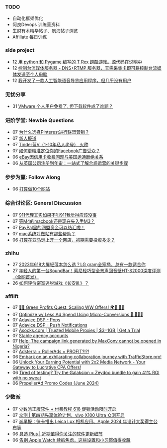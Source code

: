 ### TODO
-  自动化框架优化
-  阿良Devops 训练营资料
-  生财有术精华帖子、航海帖子浏览
-  Affiliate 每日训练

### side project
<!-- sideproject:START -->
-  12 [用 python 和 Pygame 编写的 T Rex 跑酷游戏。源代码在说明中](https://www.youtube.com/watch?v=pZySIXSelCA)
-  12 [控制台流媒体服务器 - DNS+RTMP 服务器，无需采集卡即可将控制台流媒体发送至个人电脑](https://github.com/Aioros/console-streaming-server)
-  12 [我开发了一款人工智能语音导览应用程序，但几乎没有用户](https://www.reddit.com/r/SideProject/comments/18gpp0e/ive_built_an_ai_audio_tour_app_but_have_almost_no/)<!-- sideproject:END -->


### 无忧分享
<!-- ruyo:START -->
-  31 [VMware 个人用户免费了, 但下载软件成了难题？](https://51.ruyo.net/18669.html)<!-- ruyo:END -->

### 进阶学堂: Newbie Questions
<!-- advertcn1:START -->
-  07 [为什么选择Pinterest进行联盟营销？](https://www.advertcn.com/thread-115269-1-1.html)
-  07 [新人报道](https://www.advertcn.com/thread-115268-1-1.html)
-  07 [Tinder蓝V（1-10年私人老号） 火种](https://www.advertcn.com/thread-115267-1-1.html)
-  07 [如何更精准定位你的Facebook广告受众？](https://www.advertcn.com/thread-115263-1-1.html)
-  06 [eBay因信用卡收费问题与美国运通断绝关系](https://www.advertcn.com/thread-115252-1-1.html)
-  06 [从英国公司注册到年审：一站式了解合规运营的关键步骤](https://www.advertcn.com/thread-115251-1-1.html)<!-- advertcn1:END -->

### 步步为赢: Follow Along
<!-- advertcn2:START -->
-  06 [打算做10个网站](https://www.advertcn.com/thread-115247-1-1.html)<!-- advertcn2:END -->

### 综合讨论区: General Discussion
<!-- advertcn3:START -->
-  07 [911代理其实如果不叫911我觉得应该没事](https://www.advertcn.com/thread-115274-1-1.html)
-  07 [等M4的macbook还是现在先入手M3？](https://www.advertcn.com/thread-115266-1-1.html)
-  07 [PayPal里的网盟资金可以结汇啦！](https://www.advertcn.com/thread-115265-1-1.html)
-  07 [mac系统对做站有那些帮助？](https://www.advertcn.com/thread-115262-1-1.html)
-  06 [打算在亚马逊上开一个网店，初期需要投资多少？](https://www.advertcn.com/thread-115258-1-1.html)<!-- advertcn3:END -->


### zhihu
<!-- zhihu:START -->
-  27 [2023年618大屏轻薄本怎么选？LG gram全家桶，总有一款适合你](http://zhuanlan.zhihu.com/p/632641888?utm_campaign=rss&utm_medium=rss&utm_source=rss&utm_content=title)
-  27 [年轻人的第一台SoundBar！索尼轻巧型全景声回音壁HT-S2000深度评测（全网首发）](http://zhuanlan.zhihu.com/p/630990296?utm_campaign=rss&utm_medium=rss&utm_source=rss&utm_content=title)
-  26 [如何评价密室逃脱游戏《长安乱》？](http://www.zhihu.com/question/563950552/answer/3045961312?utm_campaign=rss&utm_medium=rss&utm_source=rss&utm_content=title)<!-- zhihu:END -->

### afflift
<!-- afflift:START -->
-  07 [🌿💸 Green Profits Quest: Scaling WW Offers! 🌍🚀 📲💥](https://afflift.com/f/threads/%F0%9F%8C%BF%F0%9F%92%B8-green-profits-quest-scaling-ww-offers-%F0%9F%8C%8D%F0%9F%9A%80-%F0%9F%93%B2%F0%9F%92%A5.13167/)
-  07 [Optimize w/ Less Ad Spend Using Micro-Conversions 🦄 🧙🏻‍♂️](https://afflift.com/f/threads/optimize-w-less-ad-spend-using-micro-conversions-%F0%9F%A6%84-%F0%9F%A7%99%F0%9F%8F%BB%E2%80%8D%E2%99%82%EF%B8%8F.6404/)
-  07 [Adavice DSP - Pops](https://afflift.com/f/threads/adavice-dsp-pops.8378/)
-  07 [Adavice DSP - Push Notifications](https://afflift.com/f/threads/adavice-dsp-push-notifications.8361/)
-  07 [Asocks.com | Trusted Mobile Proxies | $3=1GB | Get a Trial](https://afflift.com/f/threads/asocks-com-trusted-mobile-proxies-3-1gb-get-a-trial.12806/)
-  07 [Stable agency accounts](https://afflift.com/f/threads/stable-agency-accounts.12994/)
-  07 [Help: The campaign link generated by MaxConv cannot be opened in Nigeria?](https://afflift.com/f/threads/help-the-campaign-link-generated-by-maxconv-cannot-be-opened-in-nigeria.13249/)
-  07 [Adsterra + RollerAds = PROFIT?!?!](https://afflift.com/f/threads/adsterra-rollerads-profit.13252/)
-  06 [Embark on an exhilarating collaboration journey with TrafficStore.pro!](https://afflift.com/f/threads/embark-on-an-exhilarating-collaboration-journey-with-trafficstore-pro.12220/)
-  06 [Unlock Your Earning Potential with 2x2 Media Network - Your Gateway to Lucrative CPA Offers!](https://afflift.com/f/threads/unlock-your-earning-potential-with-2x2-media-network-your-gateway-to-lucrative-cpa-offers.12303/)
-  06 [Tired of testing? Try the Galaksion × Zeydoo bundle to gain 41% ROI with no sweat](https://afflift.com/f/threads/tired-of-testing-try-the-galaksion-%C3%97-zeydoo-bundle-to-gain-41-roi-with-no-sweat.13255/)
-  06 [PropellerAd Promo Codes &lpar;June 2024&rpar;](https://afflift.com/f/threads/propellerad-promo-codes-june-2024.13246/)<!-- afflift:END -->

### 少数派
<!-- sspai:START -->
-  07 [少数派正版软件 + 付费教程 618 促销活动限时开启](https://sspai.com/post/89374)
-  07 [众测 | 第四期先享体验计划，vivo X100 Ultra 众测开启](https://sspai.com/post/89327)
-  07 [派早报：徕卡推出 Leica Lux 相机应用、Apple 2024 年设计大奖得主公布等](https://sspai.com/post/89427)
-  06 [具透 Plus | 近期值得你关注的软件更新细节](https://sspai.com/prime/story/inside-release-notes)
-  06 [告别 Apple Watch 续航焦虑，这些设置和小习惯值得收藏](https://sspai.com/post/89403)<!-- sspai:END -->
